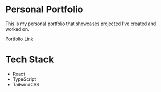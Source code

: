 # Personal Portfolio

This is my personal portfolio that showcases projected I've created and worked on.

[Portfolio Link](https://www.cmooredev.com/)

# Tech Stack

- React
- TypeScript
- TailwindCSS
